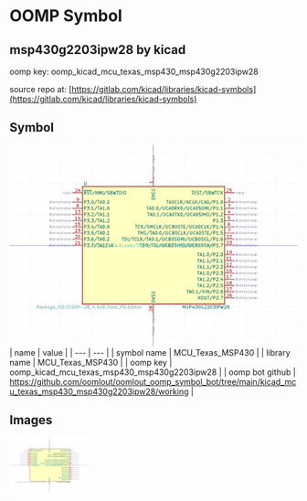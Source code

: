 # OOMP Symbol  
## msp430g2203ipw28  by kicad  
  
oomp key: oomp_kicad_mcu_texas_msp430_msp430g2203ipw28  
  
source repo at: [https://gitlab.com/kicad/libraries/kicad-symbols](https://gitlab.com/kicad/libraries/kicad-symbols)  
## Symbol  
  
[![working.png](working_600.png)](working.png)  
| name | value | 
| --- | --- | 
| symbol name | MCU_Texas_MSP430 | 
| library name | MCU_Texas_MSP430 | 
| oomp key | oomp_kicad_mcu_texas_msp430_msp430g2203ipw28 | 
| oomp bot github | https://github.com/oomlout/oomlout_oomp_symbol_bot/tree/main/kicad_mcu_texas_msp430_msp430g2203ipw28/working | 
## Images  
  
[![working.png](working_140.png)](working.png)  
